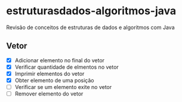 # estruturasdados-algoritmos-java

Revisão de conceitos de estruturas de dados e algoritmos com Java

## Vetor

- [x] Adicionar elemento no final do vetor
- [x] Verificar quantidade de elmentos no vetor
- [x] Imprimir elementos do vetor
- [x] Obter elemento de uma posição
- [ ] Verificar se um elemento exite no vetor
- [ ] Remover elemento do vetor
